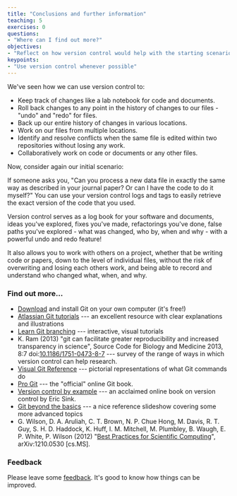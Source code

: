 ```yaml
---
title: "Conclusions and further information"
teaching: 5
exercises: 0
questions:
- "Where can I find out more?"
objectives:
- "Reflect on how version control would help with the starting scenario"
keypoints:
- "Use version control whenever possible"
---
```



We've seen how we can use version control to:

* Keep track of changes like a lab notebook for code and documents.  
* Roll back changes to any point in the history of changes to our files - "undo" and
"redo" for files.  
* Back up our entire history of changes in various locations.  
* Work on our files from multiple locations.  
* Identify and resolve conflicts when the same file is edited within two
repositories without
losing any work.  
* Collaboratively work on code or documents or any other files.

Now, consider again our initial scenario:

If someone asks you, "Can you process a new data file in exactly the same
way as described in your journal paper? Or can I have the code to do it myself?"
You can use your version control logs and tags to easily retrieve the exact
version of the code that you used.

Version control serves as a log book for your software and documents, ideas
you've explored, fixes you've made, refactorings you've done, false paths
you've explored - what was changed, who by, when and why - with a powerful undo
and redo feature!

It also allows you to work with others on a project, whether that be writing
code or papers, down to the level of individual files, without the risk of
overwriting and losing each others work, and being able to record and
understand who changed what, when, and why. 

### Find out more...

* [Download](https://git-scm.com/downloads) and install Git on your own computer (it's free!)
* [Atlassian Git tutorials](https://www.atlassian.com/git/tutorials/) --- an
excellent resource with clear explanations and illustrations
* [Learn Git branching](https://learngitbranching.js.org/) --- interactive, visual tutorials
* K. Ram  (2013) "git can facilitate greater reproducibility and increased
transparency in science", Source Code for Biology and Medicine 2013, 8:7
doi:[10.1186/1751-0473-8-7](http://dx.doi.org/10.1186/1751-0473-8-7) --- survey
of the range of ways in which version control can help research.  
* [Visual Git Reference](http://marklodato.github.com/visual-git-guide/index-en.html)
--- pictorial representations of what Git commands do
* [Pro Git](http://git-scm.com/book) --- the "official" online Git book.  
* [Version control by example](http://www.ericsink.com/vcbe/) --- an acclaimed online book
on version control by Eric Sink.  
* [Git beyond the basics](https://speakerdeck.com/zakkak/git-beyond-the-basics) --- a nice reference
slideshow covering some more advanced topics
* G. Wilson, D. A. Aruliah, C. T. Brown, N. P. Chue
Hong, M. Davis, R. T. Guy, S. H. D. Haddock, K. Huff, I. M. Mitchell, M.
Plumbley, B. Waugh, E. P. White, P. Wilson (2012) "[Best Practices for
Scientific Computing](http://arxiv.org/abs/1210.0530)", arXiv:1210.0530
[cs.MS].

### Feedback
Please leave some [feedback](https://docs.google.com/forms/d/e/1FAIpQLSdfpd8QuG9SPAehY5PBJ7AQdbH_eQcDL0UNbS2Oqs6960BTww/viewform?usp=pp_url&entry.1427428485&entry.1759822899&entry.1444288709=Version+control+with+Git+and+GitHub&entry.1409009513&entry.160472735&entry.2083518247&entry.9232415://docs.google.com/forms/d/e/1FAIpQLSdfpd8QuG9SPAehY5PBJ7AQdbH_eQcDL0UNbS2Oqs6960BTww/viewform?usp=pp_url&entry.1427428485&entry.1759822899&entry.1444288709=Version+control+with+Git+and+GitHub&entry.1409009513&entry.160472735&entry.2083518247&entry.92324155).
It's good to know how things can be improved.
